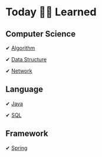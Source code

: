 # Today 👩🏻 Learned


## Computer Science
✔ [Algorithm](https://github.com/gimhanul/TIL/blob/master/Algorithm/README.md)

✔ [Data Structure](https://github.com/gimhanul/TIL/blob/master/DataStructure/README.md)

✔ [Network](https://github.com/gimhanul/TIL/blob/master/Network/README.md)

## Language
✔ [Java](https://github.com/gimhanul/TIL/blob/master/Java/README.md)

✔ [SQL](https://github.com/gimhanul/TIL/blob/master/SQL/README.md)

## Framework
✔ [Spring](https://github.com/gimhanul/TIL/blob/master/Spring/README.md)

 
